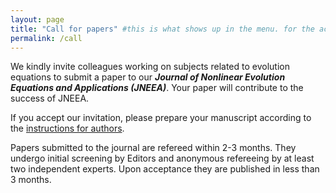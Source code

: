 ```yaml
---
layout: page
title: "Call for papers" #this is what shows up in the menu. for the actual page title, use #title below
permalink: /call
---
```


We kindly invite colleagues working on subjects related to evolution equations to submit 
a paper to our **_Journal of Nonlinear Evolution Equations and Applications (JNEEA)_**. 
Your paper will contribute to the success of JNEEA.

If you accept our invitation, please prepare your manuscript according to the [instructions for authors](/authors).

Papers submitted to the journal are refereed within 2-3 months. 
They undergo initial screening by Editors and anonymous refereeing by at least two independent experts.
Upon acceptance they are published in less than 3 months.
